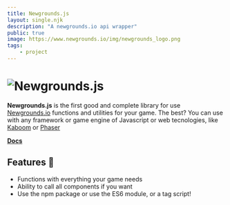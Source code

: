 ```yaml
---
title: Newgrounds.js
layout: single.njk
description: "A newgrounds.io api wrapper"
public: true
image: https://www.newgrounds.io/img/newgrounds_logo.png
tags:
    - project
---
```


# ![Newgrounds.js](https://i.imgur.com/Mkub2LR.png)

**Newgrounds.js** is the first good and complete library for use
[Newgrounds.io](https://newgrounds.io) functions and utilities for your game.
The best? You can use with any framework or game engine of Javascript or web
tecnologies, like [Kaboom](https://kaboomjs.com) or [Phaser](https://phaser.io)

[**Docs**](https://github.com/lajbel/newgrounds-js/wiki)

## Features 🎁

- Functions with everything your game needs
- Ability to call all components if you want
- Use the npm package or use the ES6 module, or a tag script!
